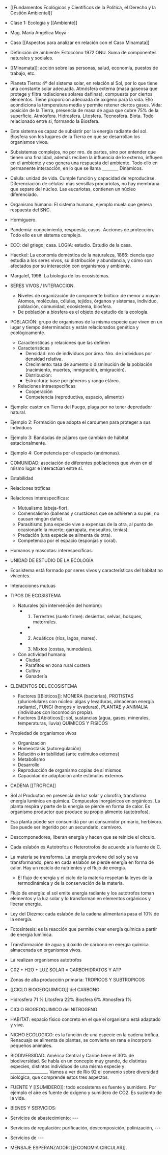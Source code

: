 - [[Fundamentos Ecológicos y Científicos de la Política, el Derecho y la Gestión Ambiental]]
- Clase 1: Ecología y [[Ambiente]]
- Mag. María Angélica Moya
- Caso [[Aspectos para analizar en relación con el Caso Minamata]]
- Definición de ambiente: Estocolmo 1972 ONU. Suma de componentes naturales y sociales.
- [[Minamata]]: acción sobre las personas, salud, economía, puestos de trabajo, etc.
- Planeta Tierra: 4º del sistema solar, en relación al Sol, por lo que tiene una constante solar adecuada. Atmósfera externa (masa gaseosa que protege y filtra radiaciones solares dañinas), compuesta por ciertos elementos. Tiene proporción adecuada de oxigeno para la vida. Ello acondiciona la temperatura media y permite retener ciertos gases. Vida: posición de la Tierra, presencia de masa de agua que cubre 75% de la superficie. Atmósfera. Hidrosfera. Litosfera. Tecnosfera. Biota. Todo relacionado entre si, formando la Biosfera.
- Este sistema es capaz de subsistir por la energía radiante del sol. Biosfera son los lugares de la Tierra en que se desarrollan los organismos vivos.
- Subsistemas complejos, no por nro. de partes, sino por entender que tienen una finalidad, además reciben la influencia de lo externo, influyen en el ambiente y eso genera una respuesta del ambiente. Todo ello en permanente interacción, en lo que se llama ________ Dinámicos.
- Célula: unidad de vida. Cumple función y capacidad de reproducirse. Diferenciación de células: más sensillas procariotas, no hay membrana que separe del núcleo. Las eucariotas, contienen un núcleo diferenciado.
- Organismo humano: El sistema humano, ejemplo muela que genera respuesta del SNC.
- Hormiguero.
- Pandemia: conocimiento, respuesta, casos. Acciones de protección. Todo ello es un sistema complejo.
- ECO: del griego, casa. LOGIA: estudio. Estudio de la casa.
- Haeckel: La economía doméstica de la naturaleza, 1866: ciencia que estudia a los seres vivos, su distribución y abundancia, y cómo son afectados por su interacción con organismos y ambiente.
- Margalef, 1998. La biología de los ecosistemas.
- SERES VIVOS / INTERACCION.
    - Niveles de organización de componente biótico: de menor a mayor: Atomos, moléculas, células, tejidos, órganos y sistemas, individuo, población, comunidad, ecosistema, biosfera.
    - De población a biosfera es el objeto de estudio de la ecología.
- POBLACIÓN: grupo de organismos de la misma especie que viven en un lugar y tiempo determinados y están relacionados genética y ecológicamente.
    - Características y relaciones que las definen
    - Características
        - Densidad: nro de individuos por área. Nro. de individuos por densidad relativa.
        - Crecimiento: tasa de aumento o disminución de la población (nacimiento, muertes, inmigración, emigración).
        - Distribución:
        - Estructura: base por géneros y rango etáreo.
    - Relaciones intraespecíficas
        - Cooperación 
        - Competencia (reproductiva, espacio, alimento)
- Ejemplo: castor en Tierra del Fuego, plaga por no tener depredador natural.
- Ejemplo 2: Formación que adopta el cardumen para proteger a sus individuos
- Ejemplo 3: Bandadas de pájaros que cambian de hábitat estacionalmente.
- Ejemplo 4: Competencia por el espacio (anémonas).
- COMUNIDAD: asociación de diferentes poblaciones que viven en el mismo lugar e interactúan entre sí.
- Estabilidad
- Relaciones tróficas
- Relaciones interespecíficas: 
    - Mutualismo (abeja-flor). 
    - Comensalismo (ballenas y crustáceos que se adhieren a su piel, no causan ningún daño).
    - Parasitismo (una especie vive a expensas de la otra, al punto de ocasionarle la muerte; garrapata, mosquitos, tenias).
    - Predación (una especie se alimenta de otra).
    - Competencia por el espacio (esponjas y coral).
- Humanos y mascotas: interespecíficas. 
- UNIDAD DE ESTUDIO DE LA ECOLOGÍA
- Ecosistema está formado por seres vivos y características del hábitat no vivientes.
- Interacciones mutuas
- TIPOS DE ECOSISTEMA
    - Naturales (sin intervención del hombre):
        - 1) Terrestres (suelo firme): desiertos, selvas, bosques, matorrales.
            - 
        - 2) Acuáticos (ríos, lagos, mares).
        - 3) Mixtos (costas, humedales).
    - Con actividad humana:
        - Ciudad
        - Parafitos en zona rural costera
        - Cultivo
        - Ganadería
- ELEMENTOS DEL ECOSISTEMA
    - Factores [[Bióticos]]: MONERA (bacterias), PROTISTAS (pluricelulares con núcleo: algas y levaduras, almacenan energía radiante), FUNGI (hongos y levaduras), PLANTAE y ANIMALIA (individuos con locomoción propia).
    - Factores [[Abióticos]]: sol, sustancias (agua, gases, minerales, temperaturas, lluvia) QUIMICOS Y FISICOS
- Propiedad de organismos vivos
    - Organización
    - Homeostasis (autoregulación)
    - Relación o irritabilidad (ante estímulos externos)
    - Metabolismo
    - Desarrollo
    - Reproducción de organismo copias de sí mismos
    - Capacidad de adaptación ante estímulos externos
- CADENA [[TRÓFICA]]
- Sol al Productor: en presencia de luz solar y clorofila, transforma energía lumínica en química. Compuestos inorgánicos en orgánicos. La planta respira y parte de la energía se pierde en forma de calor. Es organismo productor que produce su propio alimento (autotrofos).
- Esa planta puede ser consumida por un consumidor primario, herbívoro. Ese puede ser ingerido por un secundario, carnívoro. 
- Descomponedores, liberan energía y hacen que se reinicie el círculo.
- Cada eslabón es Autotrofos o Heterotrofos de acuerdo a la fuente de C.
- La materia se transforma. La energía proviene del sol y se va transformando, pero en cada eslabón se pierde energía en forma de calor. Hay un reciclo de nutrientes y el flujo de energía.
    - El flujo de energía y el ciclo de la materia respetan la leyes de la termodinámica y de la conservación de la materia.

- Flujo de energía: el sol emite energía radiante y los autotrofos toman elementos y la luz solar y lo transforman en elementos orgánicos y liberar energía.
- Ley del Diezmo: cada eslabón de la cadena alimentaria pasa el 10% de la energía. 
- Fotosíntesis: es la reacción que permite crear energía química a partir de energía lumínica.
- Transformación de agua y dióxido de carbono en energía química almacenada en organismos vivos.
- La realizan organismos autotrofos
- C02 + H2O + LUZ SOLAR = CARBOHIDRATOS Y ATP
- Zonas de alta producción primaria: TROPICOS Y SUBTROPICOS
- [[CICLO BIOGEOQUIMICO]] del CARBONO
- Hidrosfera 71 % Litosfera 22% Biosfera 6% Atmosfera 1%
- CICLO BIOGEOQUIMICO del NITROGENO
- HABITAT: espacio físico concreto en el que el organismo está adaptado y vive.
- NICHO ECOLOGICO: es la función de una especie en la cadena trófica. Renacuajo se alimenta de plantas, se convierte en rana e incorpora pequeños animales.
- BIODIVERSIDAD: América Central y Caribe tiene el 30% de biodiversidad. Se habla en un concepto muy grande, de distintas especies, distintos individuos de una misma especie y __________________. Vamos a ver de Río 92 el convenio sobre diversidad biológica, que comprende estos tres aspectos.
- FUENTE Y [[SUMIDERO]]: todo ecosistema es fuente y sumidero. Por ejemplo el aire es fuente de oxígeno y sumidero de CO2. Es sustento de la vida.
- BIENES Y SERVICIOS:  
- Servicios de abastecimiento: ---
- Servicios de regulación: purificación, descomposición, polinización, ---
- Servicios de ---
- MENSAJE ESPERANZADOR: [[ECONOMIA CIRCULAR]].

